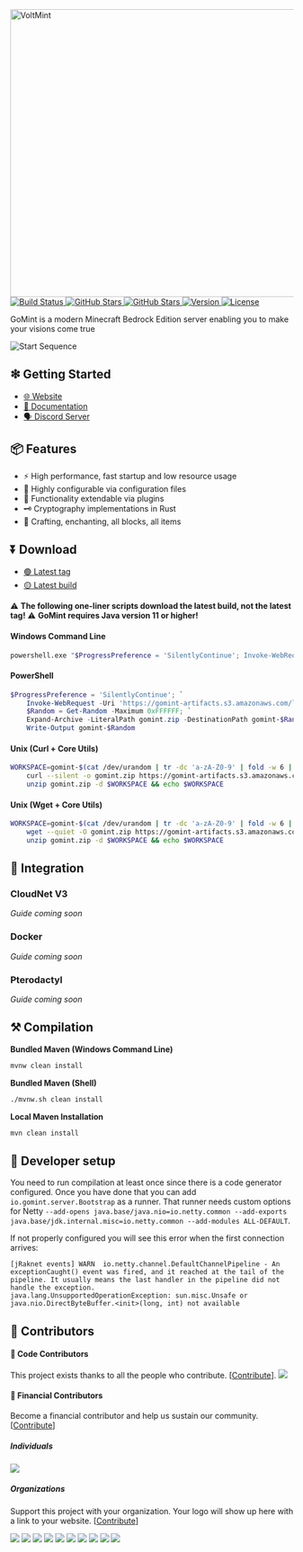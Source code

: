 <img src=".github/ASSETS/voltmint-logo-with-text.svg" width="512" alt="VoltMint">

<!-- BUILD BADGE -->
<a href="https://github.com/VoltMint/VoltMint/actions?query=workflow%3A%22CI%22">
  <img alt="Build Status" src="https://github.com/VoltMint/VoltMint/workflows/CI/badge.svg">
</a>

<!-- STAR BADGE -->
<a href="https://github.com/VoltMint/VoltMint/stargazers">
  <img alt="GitHub Stars" src="https://img.shields.io/github/stars/VoltMint/VoltMint.svg">
</a>

<!-- ISSUES BADGE -->
<a href="https://github.com/VoltMint/VoltMint/issues">
  <img alt="GitHub Stars" src="https://img.shields.io/github/issues/VoltMint/VoltMint.svg">
</a>

<!-- VERSION BADGE -->
<a href="https://github.com/VoltMint/VoltMint/releases">
  <img alt="Version" src="https://img.shields.io/badge/version-1.0.0-green.svg">
</a>

<!-- LICENSE BADGE -->
<a href="https://opensource.org/licenses/BSD-3-Clause">
  <img alt="License" src="https://img.shields.io/badge/License-BSD%203--Clause-blue.svg">
</a>

GoMint is a modern Minecraft Bedrock Edition server enabling you to make your visions come true

![Start Sequence](https://cdn.discordapp.com/attachments/746763011875799040/798663623547158539/sNgUe2IpW6.gif)

## ❇ Getting Started
- [🌐 Website](https://gomint.io)
- [📖 Documentation](https://docs.gomint.io)
- [🗣 Discord Server](https://discord.com/invite/qC4nJVN)

## 📦 Features
- ⚡ High performance, fast startup and low resource usage
- 🔧 Highly configurable via configuration files
- 🔌 Functionality extendable via plugins
- 🗝 Cryptography implementations in Rust
- 💫 Crafting, enchanting, all blocks, all items

## ⏬ Download
- [🟢 Latest tag](https://github.com/gomint/gomint/releases/download/1.0.0-RC6/1.0.0-RC6.zip)
- [🟡 Latest build](https://gomint-artifacts.s3.amazonaws.com/latest.zip)

⚠ **The following one-liner scripts download the latest build, not the latest tag!**
⚠ **GoMint requires Java version 11 or higher!**

#### Windows Command Line
```bash
powershell.exe "$ProgressPreference = 'SilentlyContinue'; Invoke-WebRequest -Uri 'https://gomint-artifacts.s3.amazonaws.com/latest.zip' -OutFile gomint.zip; $Random = Get-Random -Maximum 0xFFFFFF; Expand-Archive -LiteralPath gomint.zip -DestinationPath gomint-$Random; Write-Output gomint-$Random"
```

#### PowerShell
```powershell
$ProgressPreference = 'SilentlyContinue'; `
    Invoke-WebRequest -Uri 'https://gomint-artifacts.s3.amazonaws.com/latest.zip' -OutFile gomint.zip; `
    $Random = Get-Random -Maximum 0xFFFFFF; `
    Expand-Archive -LiteralPath gomint.zip -DestinationPath gomint-$Random; `
    Write-Output gomint-$Random
```

#### Unix (Curl + Core Utils)
```bash
WORKSPACE=gomint-$(cat /dev/urandom | tr -dc 'a-zA-Z0-9' | fold -w 6 | head -n 1) && \
	curl --silent -o gomint.zip https://gomint-artifacts.s3.amazonaws.com/latest.zip && \
	unzip gomint.zip -d $WORKSPACE && echo $WORKSPACE
```

#### Unix (Wget + Core Utils)
```bash
WORKSPACE=gomint-$(cat /dev/urandom | tr -dc 'a-zA-Z0-9' | fold -w 6 | head -n 1) && \
	wget --quiet -O gomint.zip https://gomint-artifacts.s3.amazonaws.com/latest.zip && \
	unzip gomint.zip -d $WORKSPACE && echo $WORKSPACE
```

## 💠 Integration
### CloudNet V3
_Guide coming soon_

### Docker
_Guide coming soon_

### Pterodactyl
_Guide coming soon_

## ⚒ Compilation
**Bundled Maven (Windows Command Line)**
```bash
mvnw clean install
```

**Bundled Maven (Shell)**
```bash
./mvnw.sh clean install
```

**Local Maven Installation**
```bash
mvn clean install
```

## 🚀 Developer setup
You need to run compilation at least once since there is a code generator configured. Once you have done that you can add `io.gomint.server.Bootstrap` as a runner. 
That runner needs custom options for Netty `--add-opens java.base/java.nio=io.netty.common --add-exports java.base/jdk.internal.misc=io.netty.common --add-modules ALL-DEFAULT`.

If not properly configured you will see this error when the first connection arrives:

```
[jRaknet events] WARN  io.netty.channel.DefaultChannelPipeline - An exceptionCaught() event was fired, and it reached at the tail of the pipeline. It usually means the last handler in the pipeline did not handle the exception.
java.lang.UnsupportedOperationException: sun.misc.Unsafe or java.nio.DirectByteBuffer.<init>(long, int) not available
```

## 👥 Contributors
#### 📝 Code Contributors
This project exists thanks to all the people who contribute. [[Contribute](CONTRIBUTING.md)].
<a href="https://github.com/GoMint/GoMint/graphs/contributors"><img src="https://opencollective.com/GoMint/contributors.svg?width=890&button=false" /></a>

#### 💸 Financial Contributors
Become a financial contributor and help us sustain our community. [[Contribute](https://opencollective.com/GoMint/contribute)]

##### Individuals
<a href="https://opencollective.com/GoMint"><img src="https://opencollective.com/GoMint/individuals.svg?width=890"></a>

##### Organizations
Support this project with your organization. Your logo will show up here with a link to your website. [[Contribute](https://opencollective.com/GoMint/contribute)]

<a href="https://opencollective.com/GoMint/organization/0/website"><img src="https://opencollective.com/GoMint/organization/0/avatar.svg"></a>
<a href="https://opencollective.com/GoMint/organization/1/website"><img src="https://opencollective.com/GoMint/organization/1/avatar.svg"></a>
<a href="https://opencollective.com/GoMint/organization/2/website"><img src="https://opencollective.com/GoMint/organization/2/avatar.svg"></a>
<a href="https://opencollective.com/GoMint/organization/3/website"><img src="https://opencollective.com/GoMint/organization/3/avatar.svg"></a>
<a href="https://opencollective.com/GoMint/organization/4/website"><img src="https://opencollective.com/GoMint/organization/4/avatar.svg"></a>
<a href="https://opencollective.com/GoMint/organization/5/website"><img src="https://opencollective.com/GoMint/organization/5/avatar.svg"></a>
<a href="https://opencollective.com/GoMint/organization/6/website"><img src="https://opencollective.com/GoMint/organization/6/avatar.svg"></a>
<a href="https://opencollective.com/GoMint/organization/7/website"><img src="https://opencollective.com/GoMint/organization/7/avatar.svg"></a>
<a href="https://opencollective.com/GoMint/organization/8/website"><img src="https://opencollective.com/GoMint/organization/8/avatar.svg"></a>
<a href="https://opencollective.com/GoMint/organization/9/website"><img src="https://opencollective.com/GoMint/organization/9/avatar.svg"></a>
